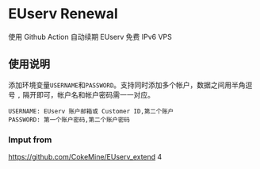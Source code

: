 # EUserv Renewal
使用 Github Action 自动续期 EUserv 免费 IPv6 VPS

## 使用说明

添加环境变量`USERNAME`和`PASSWORD`。支持同时添加多个帐户，数据之间用半角逗号 `,` 隔开即可，帐户名和帐户密码需一一对应。

```
USERNAME: EUserv 账户邮箱或 Customer ID,第二个账户
PASSWORD: 第一个账户密码,第二个账户密码
```
### Imput from
https://github.com/CokeMine/EUserv_extend
4
